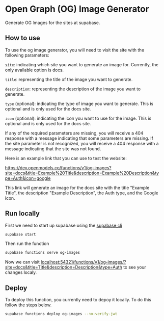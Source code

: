 # Open Graph (OG) Image Generator

Generate OG Images for the sites at supabase.

## How to use

To use the og image generator, you will need to visit the site with the following parameters:

`site`: indicating which site you want to generate an image for. Currently, the only available option is docs.

`title`: representing the title of the image you want to generate.

`description`: representing the description of the image you want to generate.

`type` (optional): indicating the type of image you want to generate. This is optional and is only used for the docs site.

`icon` (optional): indicating the icon you want to use for the image. This is optional and is only used for the docs site.

If any of the required parameters are missing, you will receive a 404 response with a message indicating that some parameters are missing. If the site parameter is not recognized, you will receive a 404 response with a message indicating that the site was not found.

Here is an example link that you can use to test the website:

https://dev.openmodels.co/functions/v1/og-images?site=docs&title=Example%20Title&description=Example%20Description&type=Auth&icon=google

This link will generate an image for the docs site with the title "Example Title", the description "Example Description", the Auth type, and the Google icon.

## Run locally

First we need to start up supabase using the [supabase cli](https://open-models-platform.com/docs/reference/cli/introduction)

```bash
supabase start
```

Then run the function

```bash
supabase functions serve og-images
```

Now we can visit [localhost:54321/functions/v1/og-images/?site=docs&title=Title&description=Description&type=Auth](http://localhost:54321/functions/v1/og-images/?site=docs&title=Title&description=Description&type=Auth) to see your changes localy.

## Deploy

To deploy this function, you currently need to depoy it locally. To do this follow the steps below.

```bash
supabase functions deploy og-images --no-verify-jwt
```

